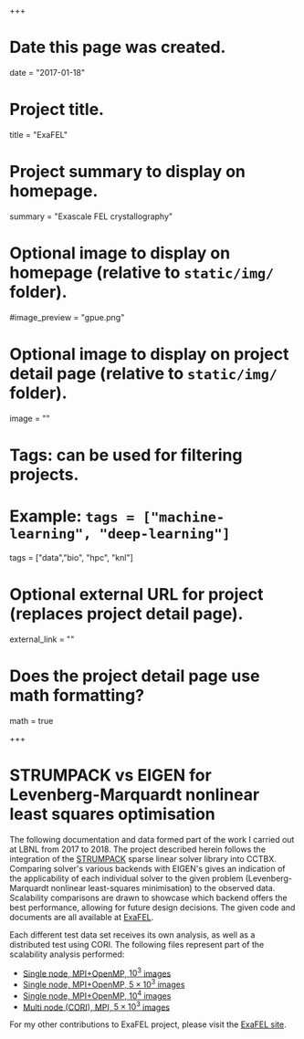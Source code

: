 +++
# Date this page was created.
date = "2017-01-18"

# Project title.
title = "ExaFEL"

# Project summary to display on homepage.
summary = "Exascale FEL crystallography"

# Optional image to display on homepage (relative to `static/img/` folder).
#image_preview = "gpue.png"

# Optional image to display on project detail page (relative to `static/img/` folder).
image = ""

# Tags: can be used for filtering projects.
# Example: `tags = ["machine-learning", "deep-learning"]`
tags = ["data","bio", "hpc", "knl"]

# Optional external URL for project (replaces project detail page).
external_link = ""

# Does the project detail page use math formatting?
math = true

+++
# STRUMPACK vs EIGEN for Levenberg-Marquardt nonlinear least squares optimisation

The following documentation and data formed part of the work I carried out at LBNL from 2017 to 2018. The project described herein follows the integration of the [STRUMPACK](https://github.com/pghysels/STRUMPACK) sparse linear solver library into CCTBX. Comparing solver's various backends with EIGEN's gives an indication of the applicability of each individual solver to the given problem (Levenberg-Marquardt nonlinear least-squares minimisation) to the observed data. Scalability comparisons are drawn to showcase which backend offers the best performance, allowing for future design decisions. The given code and documents are all available at [ExaFEL](https://github.com/ExaFEL/exafel_project/tree/master/95-strumpack_cctbx).

Each different test data set receives its own analysis, as well as a distributed test using CORI. The following files represent part of the scalability analysis performed:

- [Single node, MPI+OpenMP, $10^3$ images](/page/exafel/strumpacksolvermpi_1k_data)
- [Single node, MPI+OpenMP, $5\times 10^3$ images](/page/exafel/strumpacksolvermpi_5k_data)
- [Single node, MPI+OpenMP, $10^4$ images](/page/exafel/strumpacksolvermpi_10k_data)
- [Multi node (CORI), MPI, $5\times 10^3$ images](/page/exafel/strumpacksolvermpi_dist_cori)

For my other contributions to ExaFEL project, please visit the [ExaFEL site](https://exafel.github.io/docs).
